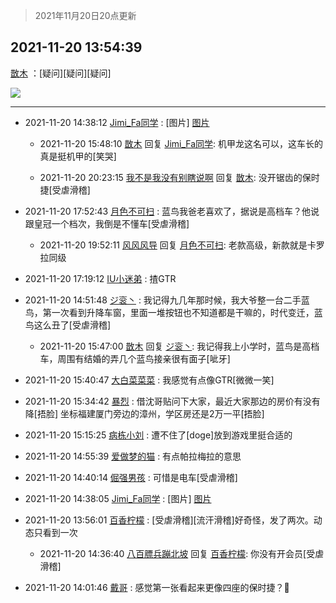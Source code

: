 > 2021年11月20日20点更新
<link rel="stylesheet" href="https://cdn.jsdelivr.net/gh/taotie6/sampleJSON@main/css/photo_show.css">
<meta name="referrer" content="no-referrer" />


 ## 2021-11-20 13:54:39 

 [㪚木](https://www.coolapk.com/feed/31595923?shareKey=MDc1NDU2ZmQwODA0NjE5ODhmMjA~) ：[疑问][疑问][疑问] 

<div class="album">
<img class="img-item" src="http://image.coolapk.com/feed/2021/1120/13/1081091_358ae062_7678_7091_930@1080x1164.png" />
</div>

 ------- 

- 2021-11-20 14:38:12 [Jimi_Fa同学](uid=658442) : [图片] [图片](http://image.coolapk.com/feed/2021/1120/14/658442_a24b20b6_0291_5324_234@3836x2160.jpeg)

    - 2021-11-20 15:48:10 [㪚木](uid=1081091) 回复 [Jimi_Fa同学](uid=658442): 机甲龙这名可以，这车长的真是挺机甲的[笑哭] 

    - 2021-11-20 20:23:15 [我不是我没有别瞎说啊](uid=2231912) 回复 [㪚木](uid=1081091): 没开锯齿的保时捷[受虐滑稽] 

- 2021-11-20 17:52:43 [月色不可扫](uid=3639201) : 蓝鸟我爸老喜欢了，据说是高档车？他说跟皇冠一个档次，我倒是不懂车[受虐滑稽] 

    - 2021-11-20 19:52:11 [风风风导](uid=2418459) 回复 [月色不可扫](uid=3639201): 老款高级，新款就是卡罗拉同级 

- 2021-11-20 17:19:12 [IU小迷弟](uid=2571083) : 揸GTR 

- 2021-11-20 14:51:48 [ジ衮丶](uid=494451) : 我记得九几年那时候，我大爷整一台二手蓝鸟，第一次看到升降车窗，里面一堆按钮也不知道都是干嘛的，时代变迁，蓝鸟这么丑了[受虐滑稽] 

    - 2021-11-20 15:47:00 [㪚木](uid=1081091) 回复 [ジ衮丶](uid=494451): 我记得我上小学时，蓝鸟是高档车，周围有结婚的弄几个蓝鸟接亲很有面子[呲牙] 

- 2021-11-20 15:40:47 [大白菜菜菜](uid=2081020) : 我感觉有点像GTR[微微一笑] 

- 2021-11-20 15:34:42 [暴烈](uid=3307053) : 借沈哥贴问下大家，最近大家那边的房价有没有降[捂脸] 坐标福建厦门旁边的漳州，学区房还是2万一平[捂脸] 

- 2021-11-20 15:15:25 [病栋小刘](uid=1558516) : 遭不住了[doge]放到游戏里挺合适的 

- 2021-11-20 14:55:39 [爱做梦的猫](uid=2020352) : 有点帕拉梅拉的意思 

- 2021-11-20 14:40:14 [倔强男孩](uid=1053486) : 可惜是电车[受虐滑稽] 

- 2021-11-20 14:38:05 [Jimi_Fa同学](uid=658442) : [图片] [图片](http://image.coolapk.com/feed/2021/1120/14/658442_6a0239f5_0283_6647_455@3836x2160.jpeg)

- 2021-11-20 13:56:01 [百香柠檬](uid=2068085) : [受虐滑稽][流汗滑稽]好奇怪，发了两次。动态只看到一次 

    - 2021-11-20 14:36:40 [八百膘兵蹦北坡](uid=1105274) 回复 [百香柠檬](uid=2068085): 你没有开会员[受虐滑稽] 

- 2021-11-20 14:01:46 [戴哥](uid=2483039) : 感觉第一张看起来更像四座的保时捷？🤔 

